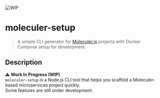 ![WIP](https://img.shields.io/badge/status-WIP-yellow)

# moleculer-setup

> A simple CLI generator for [Moleculer.js](https://moleculer.services/) projects with Docker Compose setup for development.

## Description

⚠️ **Work In Progress (WIP)**  
`moleculer-setup` is a Node.js CLI tool that helps you scaffold a Moleculer-based microservices project quickly.  
Some features are still under development.

